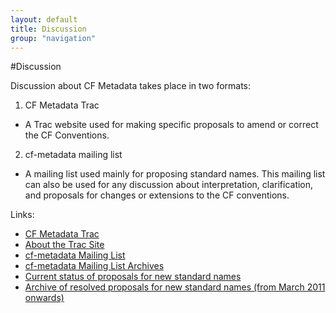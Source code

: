 ```yaml
---
layout: default
title: Discussion
group: "navigation"
---
```


#Discussion
 
Discussion about CF Metadata takes place in two formats:

1. CF Metadata Trac
  * A Trac website used for making specific proposals to amend or correct the CF Conventions. 
2. cf-metadata mailing list
  * A mailing list used mainly for proposing standard names. This mailing list can also be used for any discussion about interpretation, clarification, and proposals for changes or extensions to the CF conventions.  

Links:

* [CF Metadata Trac][trac]
* [About the Trac Site][about]
* [cf-metadata Mailing List][mail]
* [cf-metadata Mailing List Archives][archives]
* [Current status of proposals for new standard names][current]
* [Archive of resolved proposals for new standard names (from March 2011 onwards)][proposals]

[trac]: http://cf-trac.llnl.gov/trac 
[about]: about-trac.html
[mail]: http://mailman.cgd.ucar.edu/mailman/listinfo/cf-metadata
[archives]: http://mailman.cgd.ucar.edu/pipermail/cf-metadata/
[current]: http://cfeditor.ceda.ac.uk/proposals/1?status=active&namefilter=&proposerfilter=&descfilter=&filter+and+display=filter
[proposals]: http://cfeditor.ceda.ac.uk/proposals/1?status=inactive&namefilter=&proposerfilter=&descfilter=&filter+and+display=filter
